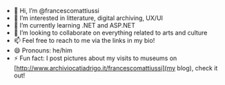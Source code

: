 - 👋 Hi, I’m @francescomattiussi
- 👀 I’m interested in litterature, digital archiving, UX/UI
- 🌱 I’m currently learning .NET and ASP.NET
- 💞️ I’m looking to collaborate on everything related to arts and culture
- 📫 Feel free to reach to me via the links in my bio!
- 😄 Pronouns: he/him
- ⚡ Fun fact: I post pictures about my visits to museums on [http://www.archiviocatiadrigo.it/francescomattiussi](my blog), check it out!

<!---
francescomattiussi/francescomattiussi is a ✨ special ✨ repository because its `README.md` (this file) appears on your GitHub profile.
You can click the Preview link to take a look at your changes.
--->
